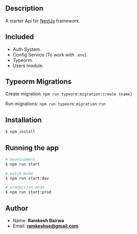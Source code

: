 
## Description

A starter Api for [NestJs](https://github.com/nestjs/nest) framework.

## Included

* Auth System.
* Config Service (To work with `.env`).
* Typeorm.
* Users module.

## Typeorm Migrations

Create migration:
`npm run typeorm:migration:create {name}`

Run migrations:
`npm run typeorm:migration:run`

## Installation

```bash
$ npm install
```

## Running the app

```bash
# development
$ npm run start

# watch mode
$ npm run start:dev

# production mode
$ npm run start:prod
```

## Author

* Name: **Ramkesh Bairwa**
* Email: **ramkeshse@gmail.com**